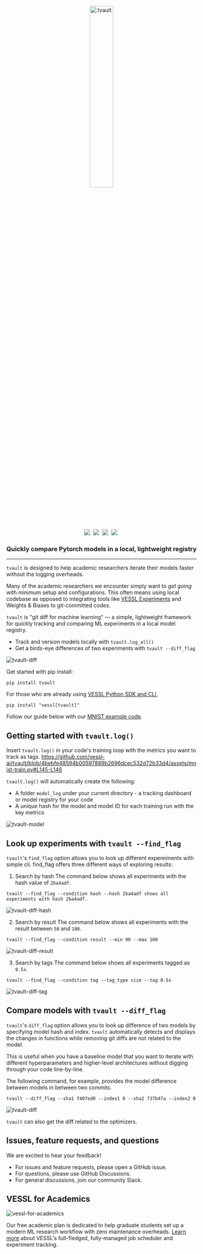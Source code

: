 <p align="center">
  <picture>
    <source media="(prefers-color-scheme: dark)" srcset="https://user-images.githubusercontent.com/97027715/232697803-3571bd58-8d4a-4c42-adba-96f300ef72c4.png" width="35%">
    <img alt="tvault" src="https://user-images.githubusercontent.com/97027715/232697811-f0a666a6-acbd-43a9-8af9-dea3e7cc0936.png" width="35%">
  </picture>
</p>

<p align="center">
    <a target="_blank" href="https://www.linkedin.com/company/vesslai"><img src="https://img.shields.io/badge/style--5eba00.svg?label=LinkedIn&logo=linkedin&style=social"></a>&nbsp;
    <a target="_blank" href="https://vesslai.medium.com/"><img src="https://img.shields.io/badge/style--5eba00.svg?label=Medium&logo=medium&style=social"></a>&nbsp;
    <a target="_blank" href="https://www.youtube.com/@vesslai4254"><img src="https://img.shields.io/badge/style--5eba00.svg?label=YouTube&logo=youtube&style=social"></a>&nbsp;
    <a target="_blank" href="https://join.slack.com/t/vessl-ai-community/shared_invite/zt-1a6schu04-NyjRKE0UMli58Z_lthBICA"><img src="https://img.shields.io/badge/Slack-Join-4A154B?logo=slack&style=social"></a>&nbsp;  
</p>

<h3 align="center">
    Quickly compare Pytorch models in a local, lightweight registry
</h3>

----

`tvault` is designed to help academic researchers iterate their models faster without the logging overheads. 

Many of the academic researchers we encounter simply want to *get going* with minimum setup and configurations. This often means using local codebase as opposed to integrating tools like [VESSL Experiments](https://docs.vessl.ai/api-reference/python-sdk/utils/vessl.log) and Weights & Biases to git-committed codes. 

`tvault` is "git diff for machine learning" &mdash; a simple, lightweight framework for quickly tracking and comparing ML experiments in a local model registry. 

* Track and version models locally with `tvault.log_all()`
* Get a birds-eye differences of two experiments with `tvault --diff_flag`

<img alt="tvault-diff" src="https://user-images.githubusercontent.com/97027715/232963478-b4dbed5a-b380-4929-b71b-c01121899574.gif">

Get started with pip install:
```
pip install tvault
```

For those who are already using [VESSL Python SDK and CLI](https://docs.vessl.ai/api-reference/what-is-the-vessl-cli-sdk),
```
pip install "vessl[tvault]"
```

Follow our guide below with our [MNIST example code](https://github.com/vessl-ai/tvault/blob/1a6b5e038ff3fd4780a186bec7a555215a5e3c31/assets/mnist-train.py).

## Getting started with `tvault.log()`

Insert `tvault.log()` in your code's training loop with the metrics you want to track as tags.
https://github.com/vessl-ai/tvault/blob/4bebfe48594b00597889b2696dcec532d72b33d4/assets/mnist-train.py#L145-L146

`tvault.log()` will automatically create the following:

* A folder `model_log` under your current directory - a tracking dashboard or model registry for your code
* A unique hash for the model and model ID for each training run with the key metrics

<img alt="tvault-model" src="https://user-images.githubusercontent.com/97027715/232966704-b01ae877-a39e-4f9e-be19-148c69259485.gif">

## Look up experiments with `tvault --find_flag`

`tvault`'s `find_flag` option allows you to look up different expereiments with simple cli. find_flag offers three different ways of exploring results:

  1. Search by hash
The command below shows all experiments with the hash value of  `2ba4adf`. 
```
tvault --find_flag --condition hash --hash 2ba4adf shows all experiments with hash 2ba4adf.
```
<img alt="tvault-diff-hash" src="https://user-images.githubusercontent.com/97027715/232963946-ca830858-c215-4c6c-a798-3266df76ba37.gif">

  2. Search by result
The command below shows all experiments with the result between `50` and `100`.
```
tvault --find_flag --condition result --min 90 --max 100
```
<img alt="tvault-diff-result" src="https://user-images.githubusercontent.com/97027715/232963947-4f8b222c-b573-4cb4-aabe-5a4589614ec8.gif">

  3. Search by tags
The command below shows all experiments tagged as `0.5x`.
```
tvault --find_flag --condition tag --tag_type size --tag 0.5x
```
<img alt="tvault-diff-tag" src="https://user-images.githubusercontent.com/97027715/232963949-57cc88de-f5a9-440e-a447-8a8d412e8a5b.gif">

## Compare models with `tvault --diff_flag`

`tvault`'s `diff_flag` option allows you to look up difference of two models by specifying model hash and index. `tvault` automatically detects and displays the changes in functions while removing git diffs are not related to the model. 

This is useful when you have a baseline model that you want to iterate with different hyperparameters and higher-level architectures without digging through your code line-by-line. 

The following command, for example, provides the model difference between models in between two commits.
```
tvault --diff_flag --sha1 f407ed0 --index1 0 --sha2 737b47a --index2 0
```
<img alt="tvault-diff" src="https://user-images.githubusercontent.com/97027715/232963478-b4dbed5a-b380-4929-b71b-c01121899574.gif">

`tvault` can also get the diff related to the optimizers.

## Issues, feature requests, and questions

We are excited to hear your feedback!
* For issues and feature requests, please open a GitHub issue.
* For questions, please use GitHub Discussions.
* For general discussions, join our community Slack.

## VESSL for Academics

<img alt="vessl-for-academics" src="https://user-images.githubusercontent.com/97027715/232964554-6af7dabe-8409-4158-bafb-97e19441fac6.jpeg">

Our free academic plan is dedicated to help graduate students set up a modern ML research workflow with zero maintenance overheads. [Learn more](https://vesslai.notion.site/VESSL-for-Academics-fa47bf5e69b44e92b5daaead758cb057) about VESSL's full-fledged, fully-managed job scheduler and experiment tracking.
